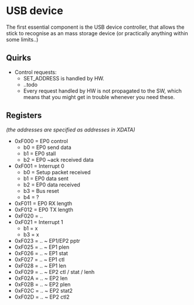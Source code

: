 # USB device

The first essential component is the USB device controller, that allows the stick to recognise
as an mass storage device (or practically anything within some limits..)

## Quirks

- Control requests:
  * SET_ADDRESS is handled by HW.
  * ..todo
  * Every request handled by HW is not propagated to the SW, which means that you might get in trouble whenever you need these.

## Registers

_(the addresses are specified as addresses in XDATA)_

- 0xF000 = EP0 control
  * b0 = EP0 send data
  * b1 = EP0 stall
  * b2 = EP0 ~ack received data
- 0xF001 = Interrupt 0
  * b0 = Setup packet received
  * b1 = EP0 data sent
  * b2 = EP0 data received
  * b3 = Bus reset
  * b4 = ?
- 0xF011 = EP0 RX length
- 0xF012 = EP0 TX length
- 0xF020 = ..
- 0xF021 = Interrupt 1
  * b1 = x
  * b3 = x
- 0xF023 = .. ~ EP1/EP2 pptr
- 0xF025 = .. ~ EP1 plen
- 0xF026 = .. ~ EP1 stat
- 0xF027 = .. ~ EP1 ctl
- 0xF028 = .. ~ EP1 len
- 0xF029 = .. ~ EP2 ctl / stat / lenh
- 0xF02A = .. ~ EP2 len
- 0xF02B = .. ~ EP2 plen
- 0xF02C = .. ~ EP2 stat2
- 0xF02D = .. ~ EP2 ctl2
